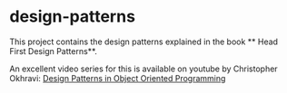# design-patterns

This project contains the design patterns explained in the book ** Head First Design Patterns**.

An excellent video series for this is available on youtube by Christopher Okhravi: [Design Patterns in Object Oriented Programming](https://www.youtube.com/watch?v=v9ejT8FO-7I&list=PLrhzvIcii6GNjpARdnO4ueTUAVR9eMBpc) 
